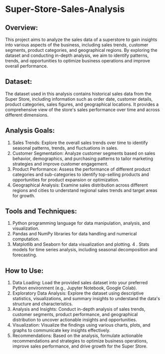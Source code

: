 # Super-Store-Sales-Analysis
## Overview:
This project aims to analyze the sales data of a superstore to gain insights into various aspects of the business, including sales trends, customer segments, product categories, and geographical regions. By exploring the dataset and conducting in-depth analysis, we aim to identify patterns, trends, and opportunities to optimize business operations and improve overall performance.

## Dataset:
The dataset used in this analysis contains historical sales data from the Super Store, including information such as order date, customer details, product categories, sales figures, and geographical locations. It provides a comprehensive view of the store's sales performance over time and across different dimensions.

## Analysis Goals:
1. Sales Trends: Explore the overall sales trends over time to identify seasonal patterns, trends, and fluctuations in sales.
2. Customer Segmentation: Analyze customer segments based on sales behavior, demographics, and purchasing patterns to tailor marketing strategies and improve customer engagement.
3. Product Performance: Assess the performance of different product categories and sub-categories to identify top-selling products and opportunities for product expansion or optimization.
4. Geographical Analysis: Examine sales distribution across different regions and cities to understand regional sales trends and target areas for growth.

## Tools and Techniques:
1. Python programming language for data manipulation, analysis, and visualization.
2. Pandas and NumPy libraries for data handling and numerical computation.
3. Matplotlib and Seaborn for data visualization and plotting.
4 . Stats models for time series analysis, including seasonal decomposition and forecasting.

## How to Use:
1. Data Loading: Load the provided sales dataset into your preferred Python environment (e.g., Jupyter Notebook, Google Colab).
2. Exploratory Data Analysis: Explore the dataset using descriptive statistics, visualizations, and summary insights to understand the data's structure and characteristics.
3. Analysis and Insights: Conduct in-depth analysis of sales trends, customer segments, product performance, and geographical distribution to uncover actionable insights and opportunities.
4. Visualization: Visualize the findings using various charts, plots, and graphs to communicate key insights effectively.
5. Recommendations: Based on the analysis, formulate actionable recommendations and strategies to optimize business operations, improve sales performance, and drive growth for the Super Store.
